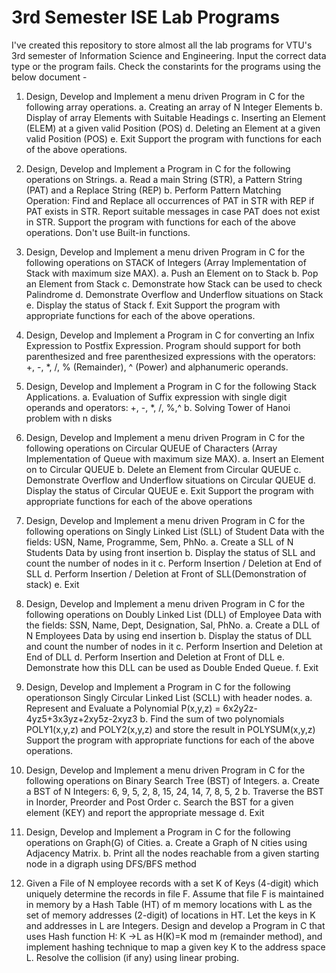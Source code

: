 # 3rd Semester ISE Lab Programs

I've created this repository to store almost all the lab programs for VTU's 3rd semester of Information Science and Engineering.
Input the correct data type or the program fails. Check the constarints for the programs using the below document -


1. Design, Develop and Implement a menu driven Program in C for the following array operations.
				a. Creating an array of N Integer Elements
				b. Display of array Elements with Suitable Headings
				c. Inserting an Element (ELEM) at a given valid Position (POS)
				d. Deleting an Element at a given valid Position (POS)
				e. Exit
				Support the program with functions for each of the above operations.


2. Design, Develop and Implement a Program in C for the following operations on Strings.
				a. Read a main String (STR), a Pattern String (PAT) and a Replace String (REP)
				b. Perform Pattern Matching Operation: Find and Replace all occurrences of PAT in STR with REP if PAT exists in STR. Report suitable messages in case PAT does not exist in STR.
				Support the program with functions for each of the above operations. Don't use Built-in functions.


3. Design, Develop and Implement a menu driven Program in C for the following operations on STACK of Integers (Array Implementation of Stack with maximum size MAX).
				a. Push an Element on to Stack
				b. Pop an Element from Stack
				c. Demonstrate how Stack can be used to check Palindrome
				d. Demonstrate Overflow and Underflow situations on Stack
				e. Display the status of Stack
				f. Exit
				Support the program with appropriate functions for each of the above operations.


4. Design, Develop and Implement a Program in C for converting an Infix Expression to Postfix Expression. Program should support for both parenthesized
			and free parenthesized expressions with the operators: +, -, *, /, % (Remainder), ^ (Power) and alphanumeric operands.


5. Design, Develop and Implement a Program in C for the following Stack Applications.
				a. Evaluation of Suffix expression with single digit operands and operators: +, -, *, /, %,^
				b. Solving Tower of Hanoi problem with n disks 


6. Design, Develop and Implement a menu driven Program in C for the following operations on Circular QUEUE of Characters (Array Implementation of Queue with maximum size MAX).
				a. Insert an Element on to Circular QUEUE
				b. Delete an Element from Circular QUEUE
				c. Demonstrate Overflow and Underflow situations on Circular QUEUE
				d. Display the status of Circular QUEUE
				e. Exit
				Support the program with appropriate functions for each of the above operations


7. Design, Develop and Implement a menu driven Program in C for the following operations on Singly Linked List (SLL) of Student Data with the fields: USN, Name, Programme, Sem, PhNo.
				a. Create a SLL of N Students Data by using front insertion
				b. Display the status of SLL and count the number of nodes in it
				c. Perform Insertion / Deletion at End of SLL
				d. Perform Insertion / Deletion at Front of SLL(Demonstration of stack)
				e. Exit


8. Design, Develop and Implement a menu driven Program in C for the following operations on Doubly Linked List (DLL) of Employee Data with the fields: SSN, Name, Dept, Designation, Sal, PhNo.
				a. Create a DLL of N Employees Data by using end insertion
				b. Display the status of DLL and count the number of nodes in it
				c. Perform Insertion and Deletion at End of DLL
				d. Perform Insertion and Deletion at Front of DLL
				e. Demonstrate how this DLL can be used as Double Ended Queue.
				f. Exit
				
				
9. Design, Develop and Implement a Program in C for the following operationson Singly Circular Linked List (SCLL) with header nodes.
				a. Represent and Evaluate a Polynomial P(x,y,z) = 6x2y2z-4yz5+3x3yz+2xy5z-2xyz3
				b. Find the sum of two polynomials POLY1(x,y,z) and POLY2(x,y,z) and store the result in POLYSUM(x,y,z)
				Support the program with appropriate functions for each of the above operations.


10. Design, Develop and Implement a menu driven Program in C for the following operations on Binary Search Tree (BST) of Integers.
				a. Create a BST of N Integers: 6, 9, 5, 2, 8, 15, 24, 14, 7, 8, 5, 2
				b. Traverse the BST in Inorder, Preorder and Post Order
				c. Search the BST for a given element (KEY) and report the appropriate message
				d. Exit


11. Design, Develop and Implement a Program in C for the following operations on Graph(G) of Cities.
				a. Create a Graph of N cities using Adjacency Matrix.
				b. Print all the nodes reachable from a given starting node in a digraph using DFS/BFS method


12. Given a File of N employee records with a set K of Keys (4-digit) which uniquely determine the records in file F. Assume that file F is maintained in memory by a Hash Table (HT) of m
memory locations with L as the set of memory addresses (2-digit) of locations in HT. Let the keys in K and addresses in L are Integers. Design and develop a Program in C that uses Hash
function H: K →L as H(K)=K mod m (remainder method), and implement hashing technique to map a given key K to the address space L. Resolve the collision (if any) using linear probing.
